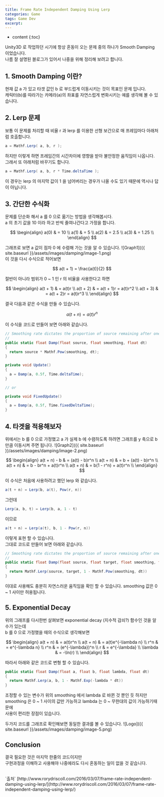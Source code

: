 ```yaml
---
title: Frame Rate Independent Damping Using Lerp
categories: Game
tags: Game Dev
excerpt:
---
```


<!-- prettier-ignore -->
* content
{:toc}

Unity3D 로 작업하던 시기에 항상 혼동이 오는 문제 중의 하나가 Smooth Damping 이었습니다.  
나름 잘 설명된 블로그가 있어서 나중을 위해 정리해 보려고 합니다.

## 1. Smooth Damping 이란?

현재 값 a 가 있고 타겟 값인 b 로 부드럽게 이동시키는 것이 목표인 문제 입니다.  
캐릭터(b)를 따라가는 카메라(a)의 좌표를 자연스럽게 변화시키는 예를 생각해 볼 수 있습니다.

## 2. Lerp 문제

보통 이 문제를 처리할 때 비율 r 과 lerp 를 이용한 선형 보간으로 매 프레임마다 아래처럼 호출합니다.

```c#
a = Mathf.Lerp( a, b, r );
```

하지만 이렇게 하면 프레임간의 시간차이에 영향을 받아 불안정한 움직임이 나옵니다.  
그래서 또 아래처럼 바꾸기도 합니다.

```c#
a = Mathf.Lerp( a, b, r * Time.deltaTime );
```

이 경우는 lerp 의 마지막 값이 1 을 넘어버리는 경우가 나올 수도 있기 때문에 역시나 답이 아닙니다.

## 3. 간단한 수식화

문제를 단순화 해서 a 를 0 으로 옮기는 방법을 생각해봅시다.  
a 의 초기 값을 10 이라 하고 반씩 줄여나간다고 가정을 합니다.

$$
\begin{align}
a(0) & = 10 \\
a(1) & = 5 \\
a(2) & = 2.5 \\
a(3) & = 1.25 \\
\end{align}
$$

그래프로 보면 a 값이 점차 0 에 수렴해 가는 것을 알 수 있습니다.
![Graph1]({{ site.baseurl }}/assets/images/damping/image-1.png)  
이 것을 다시 수식으로 적어보면

$$
a(t + 1) = \frac{a(t)}{2}
$$

절반이 아니라 범위가 0 ~ 1 인 r 의 비율을 사용한다고 하면

$$
\begin{align}
a(t + 1) & = a(t)r \\
a(t + 2) & = a(t + 1)r = a(t)r^2 \\
a(t + 3) & = a(t + 2)r = a(t)r^3 \\
\end{align}
$$

결국 다음과 같은 수식을 만들 수 있습니다.

$$
a(t + n) = a(t)r^n
$$

이 수식을 코드로 만들어 보면 아래와 같습니다.

```c#
// Smoothing rate dictates the proportion of source remaining after one second
//
public static float Damp(float source, float smoothing, float dt)
{
  return source * Mathf.Pow(smoothing, dt);
}

private void Update()
{
  a = Damp(a, 0.5f, Time.deltaTime);
}

// or

private void FixedUpdate()
{
  a = Damp(a, 0.5f, Time.fixedDeltaTime);
}
```

## 4. 타겟을 적용해보자

위에서는 b 를 0 으로 가정했고 a 가 실제 b 에 수렴하도록 하려면 그래프를 y 축으로 b 만큼 이동시켜 주면 됩니다.
![Graph2]({{ site.baseurl }}/assets/images/damping/image-2.png)

$$
\begin{align}
a(t + n) - b & = (a(t) - b)r^n \\
a(t + n) & = b + (a(t) - b)r^n \\
a(t + n) & = b - br^n + a(t)r^n \\
a(t + n) & = b(1 - r^n) + a(t)r^n \\
\end{align}
$$

이 수식은 처음에 사용하려고 했던 lerp 와 같습니다.

```c#
a(t + n) = Lerp(b, a(t), Pow(r, n))
```

그런데

```c#
Lerp(a, b, t) = Lerp(b, a, 1 - t)
```

이므로

```c#
a(t + n) = Lerp(a(t), b, 1 - Pow(r, n))
```

이렇게 표현 할 수 있습니다.  
그대로 코드로 만들어 보면 아래와 같습니다.

```c#
// Smoothing rate dictates the proportion of source remaining after one second
//
public static float Damp(float source, float target, float smoothing, float dt)
{
  return Mathf.Lerp(source, target, 1 - Mathf.Pow(smoothing, dt))
}
```

이대로 사용해도 충분히 자연스러운 움직임을 확인 할 수 있습니다.
smoothing 값은 0 ~ 1 사이만 허용됩니다.

## 5. Exponential Decay

위의 그래프를 다시한번 살펴보면 exponential decay (지수적 감쇠?) 함수인 것을 알 수가 있는데  
b 를 0 으로 가정했을 때의 수식으로 생각해보면

$$
\begin{align}
a(t + n) & = a(t)r^n \\
a(t + n) & = a(t)e^{-\lambda n} \\
r^n & = e^{-\lambda n} \\
r^n & = (e^{-\lambda})^n \\
r & = e^{-\lambda} \\
\lambda & = -\ln(r) \\
\end{align}
$$

따라서 아래와 같은 코드로 변형 할 수 있습니다.

```c#
public static float Damp(float a, float b, float lambda, float dt)
{
  return Mathf.Lerp(a, b, 1 - Mathf.Exp(-lambda * dt))
}
```

조정할 수 있는 변수가 위의 smoothing 에서 lambda 로 바뀐 것 뿐인 듯 하지만  
smoothing 은 0 ~ 1 사이의 값만 가능하고 lambda 는 0 ~ 무한대의 값이 가능하기때문에  
사용이 편리한 장점이 있습니다.

두가지 코드를 그래프로 확인해보면 동일한 결과를 볼 수 있습니다.
![Logo]({{ site.baseurl }}/assets/images/damping/image-5.png)

## Conclusion

결국 필요한 것은 마지막 한줄의 코드이지만  
구현과정을 이해하고 사용해야 나중에라도 다시 혼동하는 일이 없을 것 같습니다.

<br>
`출처`
[http://www.rorydriscoll.com/2016/03/07/frame-rate-independent-damping-using-lerp/](http://www.rorydriscoll.com/2016/03/07/frame-rate-independent-damping-using-lerp/)

